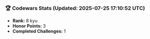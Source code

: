 ### 🏆 Codewars Stats (Updated: 2025-07-25 17:10:52 UTC)

- **Rank:** 8 kyu
- **Honor Points:** 3
- **Completed Challenges:** 1
